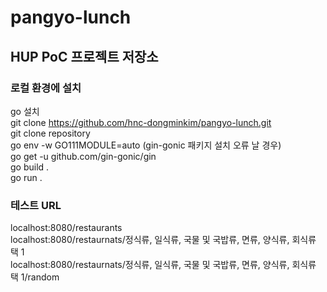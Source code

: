 # pangyo-lunch
## HUP PoC 프로젝트 저장소

### 로컬 환경에 설치
go 설치  
git clone https://github.com/hnc-dongminkim/pangyo-lunch.git  
git clone repository  
go env -w GO111MODULE=auto (gin-gonic 패키지 설치 오류 날 경우)  
go get -u github.com/gin-gonic/gin  
go build .  
go run .  

### 테스트 URL
localhost:8080/restaurants  
localhost:8080/restaurnats/정식류, 일식류, 국물 및 국밥류, 면류, 양식류, 회식류 택 1  
localhost:8080/restaurnats/정식류, 일식류, 국물 및 국밥류, 면류, 양식류, 회식류 택 1/random  
